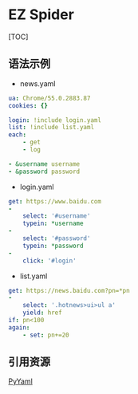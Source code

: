 # EZ Spider

[TOC]

## 语法示例

* news.yaml
```yaml
ua: Chrome/55.0.2883.87
cookies: {}

login: !include login.yaml
list: !include list.yaml
each:
    - get
    - log

- &username username
- &password password
```

* login.yaml
```yaml
get: https://www.baidu.com
- 
    select: '#username'
    typein: *username
-
    select: '#password'
    typein: *password
-    
    click: '#login'
```

* list.yaml
```yaml
get: https://news.baidu.com?pn=*pn
-
    select: '.hotnews>ui>ul a'
    yield: href
if: pn<100
again:
    - set: pn+=20
```

## 引用资源
[PyYaml](https://ask.helplib.com/yaml/post_560318)

